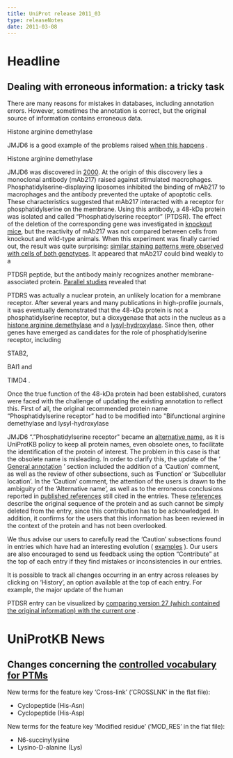 ```yaml
---
title: UniProt release 2011_03
type: releaseNotes
date: 2011-03-08
---
```


# Headline

## Dealing with erroneous information: a tricky task

There are many reasons for mistakes in databases, including annotation errors. However, sometimes the annotation is correct, but the original source of information contains erroneous data.

Histone arginine demethylase

JMJD6 is a good example of the problems raised [when this happens](http://www.ncbi.nlm.nih.gov/pubmed/15453906) .

Histone arginine demethylase

JMJD6 was discovered in [2000](http://www.ncbi.nlm.nih.gov/pubmed/10811223). At the origin of this discovery lies a monoclonal antibody (mAb217) raised against stimulated macrophages. Phosphatidylserine-displaying liposomes inhibited the binding of mAb217 to macrophages and the antibody prevented the uptake of apoptotic cells. These characteristics suggested that mAb217 interacted with a receptor for phosphatidylserine on the membrane. Using this antibody, a 48-kDa protein was isolated and called “Phosphatidylserine receptor” (PTDSR). The effect of the deletion of the corresponding gene was investigated in [knockout mice](http://www.ncbi.nlm.nih.gov/pubmed/14645847,14715629), but the reactivity of mAb217 was not compared between cells from knockout and wild-type animals. When this experiment was finally carried out, the result was quite surprising: [similar staining patterns were observed with cells of both genotypes](http://www.ncbi.nlm.nih.gov/pubmed/15345036). It appeared that mAb217 could bind weakly to a

PTDSR peptide, but the antibody mainly recognizes another membrane-associated protein. [Parallel studies](http://www.ncbi.nlm.nih.gov/pubmed/15193161,14729065) revealed that

PTDRS was actually a nuclear protein, an unlikely location for a membrane receptor. After several years and many publications in high-profile journals, it was eventually demonstrated that the 48-kDa protein is not a phosphatidylserine receptor, but a dioxygenase that acts in the nucleus as a [histone arginine demethylase](http://www.ncbi.nlm.nih.gov/pubmed/17947579) and a [lysyl-hydroxylase](http://www.ncbi.nlm.nih.gov/pubmed/19574390). Since then, other genes have emerged as candidates for the role of phosphatidylserine receptor, including

STAB2,

BAI1 and

TIMD4 .

Once the true function of the 48-kDa protein had been established, curators were faced with the challenge of updating the existing annotation to reflect this. First of all, the original recommended protein name “Phosphatidylserine receptor” had to be modified into "Bifunctional arginine demethylase and lysyl-hydroxylase

JMJD6 “.”Phosphatidylserine receptor" became an [alternative name](http://www.uniprot.org/uniprotkb/Q6NYC1#section_name), as it is UniProtKB policy to keep all protein names, even obsolete ones, to facilitate the identification of the protein of interest. The problem in this case is that the obsolete name is misleading. In order to clarify this, the update of the ’ [General annotation](http://www.uniprot.org/uniprotkb/Q6NYC1#section_comments "Comments") ’ section included the addition of a ‘Caution’ comment, as well as the review of other subsections, such as ‘Function’ or ‘Subcellular location’. In the ‘Caution’ comment, the attention of the users is drawn to the ambiguity of the ‘Alternative name’, as well as to the erroneous conclusions reported in [published references](http://www.uniprot.org/uniprotkb/Q9ERI5#section_ref) still cited in the entries. These [references](http://www.uniprot.org/uniprotkb/Q9ERI5#section_ref) describe the original sequence of the protein and as such cannot be simply deleted from the entry, since this contribution has to be acknowledged. In addition, it confirms for the users that this information has been reviewed in the context of the protein and has not been overlooked.

We thus advise our users to carefully read the ‘Caution’ subsections found in entries which have had an interesting evolution ( [examples](http://www.uniprot.org/uniprotkb?query=annotation:%28type:caution+originally%29) ). Our users are also encouraged to send us feedback using the option “Contribute” at the top of each entry if they find mistakes or inconsistencies in our entries.

It is possible to track all changes occurring in an entry across releases by clicking on ‘History’, an option available at the top of each entry. For example, the major update of the human

PTDSR entry can be visualized by [comparing version 27 (which contained the original information) with the current one](http://www.uniprot.org/uniprotkb/Q6NYC1?version=52&version=71) .

# UniProtKB News

## Changes concerning the [controlled vocabulary for PTMs](https://ftp.uniprot.org/pub/databases/uniprot/current_release/knowledgebase/complete/docs/ptmlist)

New terms for the feature key ‘Cross-link’ (‘CROSSLNK’ in the flat file):

- Cyclopeptide (His-Asn)
- Cyclopeptide (His-Asp)

New terms for the feature key ‘Modified residue’ (‘MOD_RES’ in the flat file):

- N6-succinyllysine
- Lysino-D-alanine (Lys)
